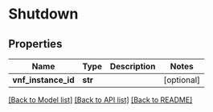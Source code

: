 # Shutdown

## Properties
Name | Type | Description | Notes
------------ | ------------- | ------------- | -------------
**vnf_instance_id** | **str** |  | [optional] 

[[Back to Model list]](../README.md#documentation-for-models) [[Back to API list]](../README.md#documentation-for-api-endpoints) [[Back to README]](../README.md)



